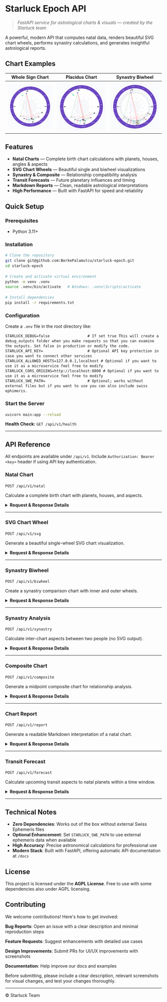 # Starluck Epoch API

> *FastAPI service for astrological charts & visuals — created by the Starluck team*

A powerful, modern API that computes natal data, renders beautiful SVG chart wheels, performs synastry calculations, and generates insightful astrological reports.

## Chart Examples

| **Whole Sign Chart** | **Placidus Chart** | **Synastry Biwheel** |
|:---:|:---:|:---:|
| <img src="docs/media/wheel_whole.svg" alt="Whole Sign Chart" width="480" /> | <img src="docs/media/wheel_placidus.svg" alt="Placidus Chart" width="480" /> | <img src="docs/media/biwheel.svg" alt="Synastry Biwheel" width="480" /> |

## Features

- **Natal Charts** — Complete birth chart calculations with planets, houses, angles & aspects
- **SVG Chart Wheels** — Beautiful single and biwheel visualizations  
- **Synastry & Composite** — Relationship compatibility analysis
- **Transit Forecasts** — Future planetary influences and timing
- **Markdown Reports** — Clean, readable astrological interpretations
- **High Performance** — Built with FastAPI for speed and reliability

## Quick Setup

### Prerequisites
- Python 3.11+

### Installation

```bash
# Clone the repository
git clone git@github.com:BerkePalamutcu/starluck-epoch.git
cd starluck-epoch

# Create and activate virtual environment
python -m venv .venv
source .venv/bin/activate   # Windows: .venv\Scripts\activate

# Install dependencies
pip install -r requirements.txt
```

### Configuration

Create a `.env` file in the root directory like:

```env
STARLUCK_DEBUG=false                 # If set true This will create a debug_outputs folder when you make requests so that you can examine the outputs. Set false in production or modify the code.
STARLUCK_API_KEY=                    # Optional API key protection in case you want to connect other services
STARLUCK_ALLOWED_HOSTS=127.0.0.1,localhost # Optional if you want to use it as a microservice feel free to modify
STARLUCK_CORS_ORIGINS=http://localhost:8000 # Optional if you want to use it as a microservice feel free to modify 
STARLUCK_SWE_PATH=                   # Optional; works without external files but if you want to use you can also include swiss ephimeris.
```

### Start the Server

```bash
uvicorn main:app --reload
```

**Health Check:** `GET /api/v1/health`

---

## API Reference

All endpoints are available under `/api/v1`. Include `Authorization: Bearer <key>` header if using API key authentication.

### Natal Chart
`POST /api/v1/natal`

Calculate a complete birth chart with planets, houses, and aspects.

<details>
<summary><strong>Request & Response Details</strong></summary>

**Request:**
```json
{
  "datetime_local": "1990-01-01 12:00",
  "timezone": "America/New_York",
  "location": {
    "lat": 40.7128,
    "lon": -74.0060,
    "elevation_m": 10
  },
  "house_system": "PLACIDUS"  // Options: "PLACIDUS", "WHOLE"
}
```

**Response:**
```json
{
  "angles": {
    "ASC": 23.4,
    "MC": 15.1,
    "DS": 203.4,
    "IC": 195.1
  },
  "houses": [23.4, 45.1, 67.8, ...],
  "planets": {
    "Sun": {
      "lon": 280.1,
      "deg": 10.1,
      "retro": false
    },
    "Moon": { ... }
  },
  "aspects": [
    {
      "p1": "Sun",
      "p2": "Moon",
      "aspect": "trine",
      "orb": 2.1
    }
  ]
}
```
</details>

---

### SVG Chart Wheel
`POST /api/v1/svg`

Generate a beautiful single-wheel SVG chart visualization.

<details>
<summary><strong>Request & Response Details</strong></summary>

**Request:**
```json
{
  "chart_data": { /* natal chart output */ },
  "size": 900,
  "show_aspects": true
}
```

**Response:**
```json
{
  "svg_content": "<svg width='900' height='900'>...</svg>",
  "size": 900
}
```
</details>

---

### Synastry Biwheel
`POST /api/v1/biwheel`

Create a synastry comparison chart with inner and outer wheels.

<details>
<summary><strong>Request & Response Details</strong></summary>

**Request:**
```json
{
  "inner_chart": { /* natal chart A */ },
  "outer_chart": { /* natal chart B */ },
  "size": 920,
  "label_inner": "Person A",
  "label_outer": "Person B",
  "show_aspects": true
}
```

**Response:**
```json
{
  "svg_content": "<svg width='920' height='920'>...</svg>",
  "size": 920
}
```
</details>

---

### Synastry Analysis
`POST /api/v1/synastry`

Calculate inter-chart aspects between two people (no SVG output).

<details>
<summary><strong>Request & Response Details</strong></summary>

**Request:**
```json
{
  "chart_a": { /* natal chart A */ },
  "chart_b": { /* natal chart B */ }
}
```

**Response:**
```json
{
  "interaspects": [
    {
      "p1": "Sun",
      "p2": "Moon",
      "aspect": "trine",
      "orb": 1.9
    }
  ]
}
```
</details>

---

### Composite Chart
`POST /api/v1/composite`

Generate a midpoint composite chart for relationship analysis.

<details>
<summary><strong>Request & Response Details</strong></summary>

**Request:**
```json
{
  "chart_a": { /* natal chart A */ },
  "chart_b": { /* natal chart B */ }
}
```

**Response:**
```json
{
  "midpoints": {
    "Sun": { "lon": 123.4 },
    "Moon": { "lon": 67.8 }
  }
}
```
</details>

---

### Chart Report
`POST /api/v1/report`

Generate a readable Markdown interpretation of a natal chart.

<details>
<summary><strong>Request & Response Details</strong></summary>

**Request:**
```json
{
  "chart_data": { /* natal chart output */ },
  "title": "Birth Chart Analysis"
}
```

**Response:**
```json
{
  "report_content": "# Birth Chart Analysis\n\n## Sun in Capricorn\n..."
}
```
</details>

---

### Transit Forecast
`POST /api/v1/forecast`

Calculate upcoming transit aspects to natal planets within a time window.

<details>
<summary><strong>Request & Response Details</strong></summary>

**Request:**
```json
{
  "natal_chart": { /* natal chart data */ },
  "start_date": "2025-09-18",
  "timezone": "America/New_York",
  "days": 7,
  "step_hours": 12
}
```

**Response:**
```json
{
  "transits": [
    {
      "when_utc": "2025-09-18T06:40:00Z",
      "transit": "Sun",
      "natal": "Mercury",
      "aspect": "trine",
      "orb_diff": 0.01
    }
  ]
}
```
</details>

---

## Technical Notes

- **Zero Dependencies**: Works out of the box without external Swiss Ephemeris files
- **Optional Enhancement**: Set `STARLUCK_SWE_PATH` to use external ephemeris data when available
- **High Accuracy**: Precise astronomical calculations for professional use
- **Modern Stack**: Built with FastAPI, offering automatic API documentation at `/docs`

## License

This project is licensed under the **AGPL License**. Free to use with some dependencies also under AGPL licensing.

## Contributing

We welcome contributions! Here's how to get involved:

**Bug Reports**: Open an issue with a clear description and minimal reproduction steps

**Feature Requests**: Suggest enhancements with detailed use cases  

**Design Improvements**: Submit PRs for UI/UX improvements with screenshots

**Documentation**: Help improve our docs and examples

Before submitting, please include a clear description, relevant screenshots for visual changes, and test your changes thoroughly.

---

© Starluck Team
